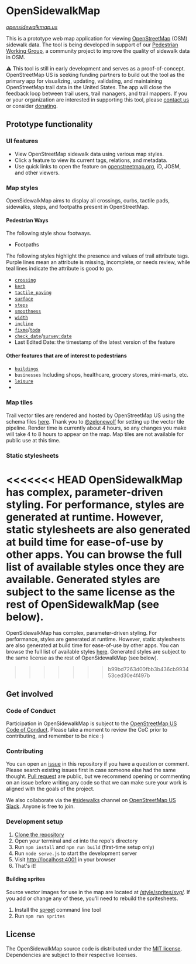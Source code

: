 # OpenSidewalkMap

_[opensidewalkmap.us](https://opensidewalkmap.us)_

This is a prototype web map application for viewing [OpenStreetMap](https://openstreetmap.org/about) (OSM) 
sidewalk data. The tool is being developed in support of our 
[Pedestrian Working Group](https://openstreetmap.us/news/2024/02/pedestrian-working-group/), a community project to improve the quality of 
sidewalk data in OSM. 

⚠️ This tool is still in early development and serves as a proof-of-concept. OpenStreetMap US is seeking funding partners to build out the tool as the primary app for visualizing, updating, validating, and maintaining OpenStreetMap trail data in the United States. The app will close the feedback loop between trail users, trail managers, and trail mappers. If you or your organization are interested in supporting this tool, please [contact us](https://openstreetmap.us/contact/) or consider [donating](https://openstreetmap.app.neoncrm.com/forms/trails-stewardship-initiative).

## Prototype functionality

### UI features

- View OpenStreetMap sidewalk data using various map styles.
- Click a feature to view its current tags, relations, and metadata.
- Use quick links to open the feature on [openstreetmap.org](https://openstreetmap.org), iD, JOSM, and other viewers.

### Map styles

OpenSidewalkMap aims to display all crossings, curbs, tactile pads, sidewalks, steps, and footpaths present in OpenStreetMap.

#### Pedestrian Ways

The following style show footways.
- Footpaths


The following styles highlight the presence and values of trail attribute tags. 
Purple lines mean an attribute is missing, incomplete, or needs review, 
while teal lines indicate the attribute is good to go.

- [`crossing`](https://wiki.openstreetmap.org/wiki/Key:crossing)
- [`kerb`](https://wiki.openstreetmap.org/wiki/Key:kerb)
- [`tactile_paving`](https://wiki.openstreetmap.org/wiki/Key:tactile_paving)
- [`surface`](https://wiki.openstreetmap.org/wiki/Key:surface)
- [`steps`](https://wiki.openstreetmap.org/wiki/Tag:highway%3Dsteps)
- [`smoothness`](https://wiki.openstreetmap.org/wiki/Key:smoothness)
- [`width`](https://wiki.openstreetmap.org/wiki/Key:width)
- [`incline`](https://wiki.openstreetmap.org/wiki/Key:incline)
- [`fixme`](https://wiki.openstreetmap.org/wiki/Key:fixme)/[`todo`](https://wiki.openstreetmap.org/wiki/Key:todo)
- [`check_date`](https://wiki.openstreetmap.org/wiki/Key:check_date)/[`survey:date`](https://wiki.openstreetmap.org/wiki/Key:survey:date)
- Last Edited Date: the timestamp of the latest version of the feature

#### Other features that are of interest to pedestrians

- [`buildings`](https://wiki.openstreetmap.org/wiki/Key:building)
- `businesses` Including shops, healthcare, grocery stores, mini-marts, etc.
- [`leisure`](https://wiki.openstreetmap.org/wiki/Key:leisure)
- 


### Map tiles
Trail vector tiles are rendered and hosted by OpenStreetMap US using the schema files [here](https://github.com/osmus/tileservice/blob/main/renderer/layers). Thank you to [@zelonewolf](https://github.com/zelonewolf) for setting up the vector tile pipeline. Render time is currently about 4 hours, so any changes you make will take 4 to 8 hours to appear on the map. Map tiles are not available for public use at this time.

### Static stylesheets
<<<<<<< HEAD
OpenSidewalkMap has complex, parameter-driven styling. For performance, styles are generated at runtime. However, static stylesheets are also generated at build time for ease-of-use by other apps. You can browse the full list of available styles once they are available.<!-- [here](https://opensidewalkmap.us/dist/styles/).--> Generated styles are subject to the same license as the rest of OpenSidewalkMap (see below).
=======
OpenSidewalkMap has complex, parameter-driven styling. For performance, styles are generated at runtime. However, static stylesheets are also generated at build time for ease-of-use by other apps. You can browse the full list of available styles [here](https://opensidewalkmap.us/dist/styles/). Generated styles are subject to the same license as the rest of OpenSidewalkMap (see below).
>>>>>>> b99bd7263d00fbb3b436cb993453ced30e4f497b

## Get involved

### Code of Conduct
Participation in OpenSidewalkMap is subject to the [OpenStreetMap US Code of Conduct](https://wiki.openstreetmap.org/wiki/Foundation/Local_Chapters/United_States/Code_of_Conduct_Committee/OSM_US_Code_of_Conduct). Please take a moment to review the CoC prior to contributing, and remember to be nice :)

### Contributing

You can open an [issue](https://github.com/osmus/OpenSidewalkMap/issues) in this repository if you have a question or comment. Please search existing issues first in case someone else had the same thought. [Pull request](https://github.com/osmus/OpenSidewalkMap/pulls) are public, but we recommend opening or commenting on an issue before writing any code so that we can make sure your work is aligned with the goals of the project.

We also collaborate via the [#sidewalks](https://osmus.slack.com/archives/sidewalks) channel
on [OpenStreetMap US Slack](https://openstreetmap.us/slack). Anyone is free to join.

### Development setup
1. [Clone the repository](https://docs.github.com/en/repositories/creating-and-managing-repositories/cloning-a-repository)
2. Open your terminal and `cd` into the repo's directory
3. Run `npm install` and `npm run build` (first-time setup only)
4. Run `node serve.js` to start the development server
5. Visit [http://localhost:4001](http://localhost:4001) in your browser
6. That's it!

#### Building sprites

Source vector images for use in the map are located at [/style/sprites/svg/](/style/sprites/svg/). If you add or change any of these, you'll need to rebuild the spritesheets.

1. Install the [spreet](https://github.com/flother/spreet) command line tool
2. Run `npm run sprites`

## License

The OpenSidewalkMap source code is distributed under the [MIT license](https://github.com/osmus/OpenSidewalkMap/blob/main/LICENSE). Dependencies are subject to their respective licenses.

